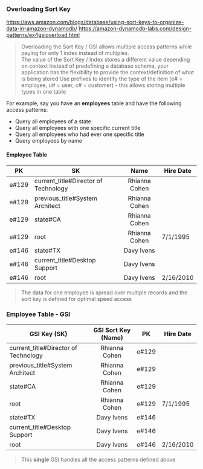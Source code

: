 ### Overloading Sort Key

https://aws.amazon.com/blogs/database/using-sort-keys-to-organize-data-in-amazon-dynamodb/
https://amazon-dynamodb-labs.com/design-patterns/ex4gsioverload.html

> Overloading the Sort Key / GSI allows multiple access patterns while paying for only 1 index instead of multiples.  
> The value of the Sort Key / Index stores a different value depending on context
> Instead of predefining a database schema, your application has the flexibility to provide the context/definition of what is being stored
> Use prefixes to identify the type of the item (e# = employee, u# = user, c# = customer) - this allows storing multiple types in one table

For example, say you have an **employees** table and have the following access patterns:

- Query all employees of a state
- Query all employees with one specific current title
- Query all employees who had ever one specific title
- Query employees by name

#### Employee Table

| PK    | SK                                   |     Name      | Hire Date |
| ----- | ------------------------------------ | :-----------: | --------- |
| e#129 | current_title#Director of Technology | Rhianna Cohen |
| e#129 | previous_title#System Architect      | Rhianna Cohen |
| e#129 | state#CA                             | Rhianna Cohen |
| e#129 | root                                 | Rhianna Cohen | 7/1/1995  |
| e#146 | state#TX                             |  Davy Ivens   |
| e#146 | current_title#Desktop Support        |  Davy Ivens   |
| e#146 | root                                 |  Davy Ivens   | 2/16/2010 |

> The data for one employee is spread over multiple records and the sort key is defined for optimal speed access

### Employee Table - GSI

| GSI Key (SK)                         | GSI Sort Key (Name) | PK    | Hire Date |
| ------------------------------------ | :-----------------: | ----- | --------- |
| current_title#Director of Technology |    Rhianna Cohen    | e#129 |
| previous_title#System Architect      |    Rhianna Cohen    | e#129 |
| state#CA                             |    Rhianna Cohen    | e#129 |
| root                                 |    Rhianna Cohen    | e#129 | 7/1/1995  |
| state#TX                             |     Davy Ivens      | e#146 |
| current_title#Desktop Support        |     Davy Ivens      | e#146 |
| root                                 |     Davy Ivens      | e#146 | 2/16/2010 |

> This **single** GSI handles all the access patterns defined above
